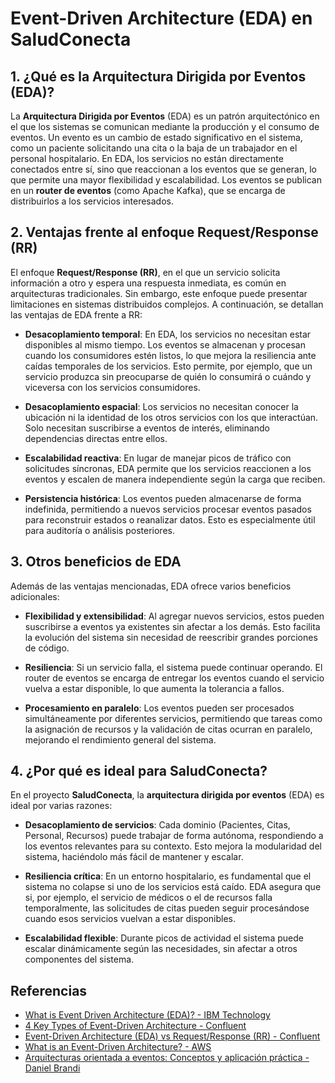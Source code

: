 # Event-Driven Architecture (EDA) en SaludConecta

## 1. ¿Qué es la Arquitectura Dirigida por Eventos (EDA)?

La **Arquitectura Dirigida por Eventos** (EDA) es un patrón arquitectónico en el que los sistemas se comunican mediante la producción y el consumo de eventos. Un evento es un cambio de estado significativo en el sistema, como un paciente solicitando una cita o la baja de un trabajador en el personal hospitalario. En EDA, los servicios no están directamente conectados entre sí, sino que reaccionan a los eventos que se generan, lo que permite una mayor flexibilidad y escalabilidad. Los eventos se publican en un **router de eventos** (como Apache Kafka), que se encarga de distribuirlos a los servicios interesados.

## 2. Ventajas frente al enfoque Request/Response (RR)

El enfoque **Request/Response (RR)**, en el que un servicio solicita información a otro y espera una respuesta inmediata, es común en arquitecturas tradicionales. Sin embargo, este enfoque puede presentar limitaciones en sistemas distribuidos complejos. A continuación, se detallan las ventajas de EDA frente a RR:

- **Desacoplamiento temporal**: En EDA, los servicios no necesitan estar disponibles al mismo tiempo. Los eventos se almacenan y procesan cuando los consumidores estén listos, lo que mejora la resiliencia ante caídas temporales de los servicios. Esto permite, por ejemplo, que un servicio produzca sin preocuparse de quién lo consumirá o cuándo y viceversa con los servicios consumidores.
  
- **Desacoplamiento espacial**: Los servicios no necesitan conocer la ubicación ni la identidad de los otros servicios con los que interactúan. Solo necesitan suscribirse a eventos de interés, eliminando dependencias directas entre ellos.
  
- **Escalabilidad reactiva**: En lugar de manejar picos de tráfico con solicitudes síncronas, EDA permite que los servicios reaccionen a los eventos y escalen de manera independiente según la carga que reciben.
  
- **Persistencia histórica**: Los eventos pueden almacenarse de forma indefinida, permitiendo a nuevos servicios procesar eventos pasados para reconstruir estados o reanalizar datos. Esto es especialmente útil para auditoría o análisis posteriores.

## 3. Otros beneficios de EDA

Además de las ventajas mencionadas, EDA ofrece varios beneficios adicionales:

- **Flexibilidad y extensibilidad**: Al agregar nuevos servicios, estos pueden suscribirse a eventos ya existentes sin afectar a los demás. Esto facilita la evolución del sistema sin necesidad de reescribir grandes porciones de código.
  
- **Resiliencia**: Si un servicio falla, el sistema puede continuar operando. El router de eventos se encarga de entregar los eventos cuando el servicio vuelva a estar disponible, lo que aumenta la tolerancia a fallos.
  
- **Procesamiento en paralelo**: Los eventos pueden ser procesados simultáneamente por diferentes servicios, permitiendo que tareas como la asignación de recursos y la validación de citas ocurran en paralelo, mejorando el rendimiento general del sistema.

## 4. ¿Por qué es ideal para SaludConecta?

En el proyecto **SaludConecta**, la **arquitectura dirigida por eventos** (EDA) es ideal por varias razones:

- **Desacoplamiento de servicios**: Cada dominio (Pacientes, Citas, Personal, Recursos) puede trabajar de forma autónoma, respondiendo a los eventos relevantes para su contexto. Esto mejora la modularidad del sistema, haciéndolo más fácil de mantener y escalar.
  
- **Resiliencia crítica**: En un entorno hospitalario, es fundamental que el sistema no colapse si uno de los servicios está caído. EDA asegura que si, por ejemplo, el servicio de médicos o el de recursos falla temporalmente, las solicitudes de citas pueden seguir procesándose cuando esos servicios vuelvan a estar disponibles.
  
- **Escalabilidad flexible**: Durante picos de actividad el sistema puede escalar dinámicamente según las necesidades, sin afectar a otros componentes del sistema.

## Referencias

- [What is Event Driven Architecture (EDA)? - IBM Technology](https://www.youtube.com/watch?v=o2HJCGcYwoU)
- [4 Key Types of Event-Driven Architecture - Confluent](https://www.youtube.com/watch?v=J-kKR3omk-g)
- [Event-Driven Architecture (EDA) vs Request/Response (RR) - Confluent](https://www.youtube.com/watch?v=7fkS-18KBlw)
- [What is an Event-Driven Architecture? - AWS](https://aws.amazon.com/event-driven-architecture/#:~:text=An%20event%2Ddriven%20architecture%20uses,on%20an%20e%2Dcommerce%20website.)
- [Arquitecturas orientada a eventos: Conceptos y aplicación práctica - Daniel Brandi](https://www.youtube.com/watch?v=pqTpFCIjVFs)